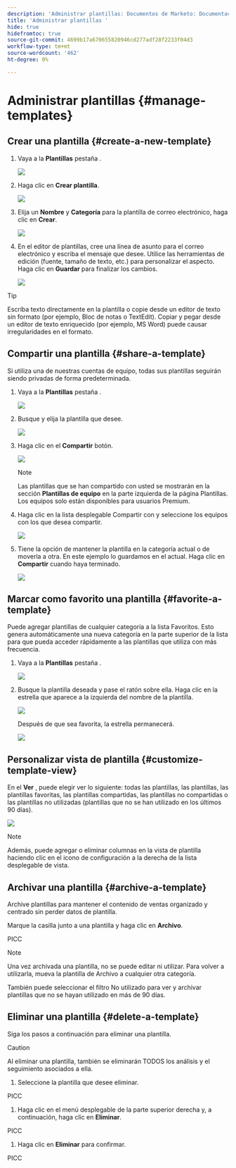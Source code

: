 ```yaml
---
description: 'Administrar plantillas: Documentos de Marketo: Documentación del producto'
title: 'Administrar plantillas '
hide: true
hidefromtoc: true
source-git-commit: 4699b17a670655820946cd277adf28f2233f04d3
workflow-type: tm+mt
source-wordcount: '462'
ht-degree: 0%

---
```


# Administrar plantillas {#manage-templates}

## Crear una plantilla {#create-a-new-template}

1. Vaya a la **Plantillas** pestaña .

   ![](assets/manage-templates-1.png)

1. Haga clic en **Crear plantilla**.

   ![](assets/manage-templates-2.png)

1. Elija un **Nombre** y **Categoría** para la plantilla de correo electrónico, haga clic en **Crear**.

   ![](assets/manage-templates-3.png)

1. En el editor de plantillas, cree una línea de asunto para el correo electrónico y escriba el mensaje que desee. Utilice las herramientas de edición (fuente, tamaño de texto, etc.) para personalizar el aspecto. Haga clic en **Guardar** para finalizar los cambios.

   ![](assets/manage-templates-4.png)

>[!TIP]
>
>Escriba texto directamente en la plantilla o copie desde un editor de texto sin formato (por ejemplo, Bloc de notas o TextEdit). Copiar y pegar desde un editor de texto enriquecido (por ejemplo, MS Word) puede causar irregularidades en el formato.

## Compartir una plantilla {#share-a-template}

Si utiliza una de nuestras cuentas de equipo, todas sus plantillas seguirán siendo privadas de forma predeterminada.

1. Vaya a la **Plantillas** pestaña .

   ![](assets/manage-templates-5.png)

1. Busque y elija la plantilla que desee.

   ![](assets/manage-templates-6.png)

1. Haga clic en el **Compartir** botón.

   ![](assets/manage-templates-7.png)

   >[!NOTE]
   >
   >Las plantillas que se han compartido con usted se mostrarán en la sección **Plantillas de equipo** en la parte izquierda de la página Plantillas. Los equipos solo están disponibles para usuarios Premium.

1. Haga clic en la lista desplegable Compartir con y seleccione los equipos con los que desea compartir.

   ![](assets/manage-templates-8.png)

1. Tiene la opción de mantener la plantilla en la categoría actual o de moverla a otra. En este ejemplo lo guardamos en el actual. Haga clic en **Compartir** cuando haya terminado.

   ![](assets/manage-templates-9.png)

## Marcar como favorito una plantilla {#favorite-a-template}

Puede agregar plantillas de cualquier categoría a la lista Favoritos. Esto genera automáticamente una nueva categoría en la parte superior de la lista para que pueda acceder rápidamente a las plantillas que utiliza con más frecuencia.

1. Vaya a la **Plantillas** pestaña .

   ![](assets/manage-templates-10.png)

1. Busque la plantilla deseada y pase el ratón sobre ella. Haga clic en la estrella que aparece a la izquierda del nombre de la plantilla.

   ![](assets/manage-templates-11.png)

   Después de que sea favorita, la estrella permanecerá.

   ![](assets/manage-templates-12.png)

## Personalizar vista de plantilla {#customize-template-view}

En el **Ver** , puede elegir ver lo siguiente: todas las plantillas, las plantillas, las plantillas favoritas, las plantillas compartidas, las plantillas no compartidas o las plantillas no utilizadas (plantillas que no se han utilizado en los últimos 90 días).

![](assets/manage-templates-13.png)

>[!NOTE]
>
>Además, puede agregar o eliminar columnas en la vista de plantilla haciendo clic en el icono de configuración a la derecha de la lista desplegable de vista.

## Archivar una plantilla {#archive-a-template}

Archive plantillas para mantener el contenido de ventas organizado y centrado sin perder datos de plantilla.

Marque la casilla junto a una plantilla y haga clic en **Archivo**.

PICC

>[!NOTE]
>
>Una vez archivada una plantilla, no se puede editar ni utilizar. Para volver a utilizarla, mueva la plantilla de Archivo a cualquier otra categoría.

También puede seleccionar el filtro No utilizado para ver y archivar plantillas que no se hayan utilizado en más de 90 días.

## Eliminar una plantilla {#delete-a-template}

Siga los pasos a continuación para eliminar una plantilla.

>[!CAUTION]
>
>Al eliminar una plantilla, también se eliminarán TODOS los análisis y el seguimiento asociados a ella.

1. Seleccione la plantilla que desee eliminar.

PICC

1. Haga clic en el menú desplegable de la parte superior derecha y, a continuación, haga clic en **Eliminar**.

PICC

1. Haga clic en **Eliminar** para confirmar.

PICC
